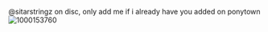 @sitarstringz on disc, only add me if i already have you added on ponytown
![1000153760](https://github.com/user-attachments/assets/ce8e334b-c8d0-438a-b88b-984dfd08bc74)


<!--
**harribugg/harribugg** is a ✨ _special_ ✨ repository because its `README.md` (this file) appears on your GitHub profile.

Here are some ideas to get you started:

- 🔭 I’m currently working on ...
- 🌱 I’m currently learning ...
- 👯 I’m looking to collaborate on ...
- 🤔 I’m looking for help with ...
- 💬 Ask me about ...
- 📫 How to reach me: ...
- 😄 Pronouns: ...
- ⚡ Fun fact: ...
-->
